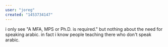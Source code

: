 ```yaml
---
user: "joreg"
created: "1453734147"
---
```


i only see "A MFA, MPS or Ph.D. is required." but nothing about the need for speaking arabic. in fact i know people teaching there who don't speak arabic.

